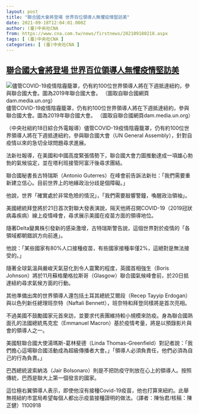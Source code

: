 ```yaml
---
layout: post
title: "聯合國大會將登場 世界百位領導人無懼疫情堅訪美"
date: 2021-09-18T12:04:01.000Z
author: (臺)中央社CNA
from: https://www.cna.com.tw/news/firstnews/202109180218.aspx
tags: [ (臺)中央社CNA ]
categories: [ (臺)中央社CNA ]
---
```

<!--1631966641000-->
[聯合國大會將登場 世界百位領導人無懼疫情堅訪美](https://www.cna.com.tw/news/firstnews/202109180218.aspx)
------

<div>
<div class="fullPic"><div class="floatImg center"><div class="BGimgWrap" style="--aspect-ratio:1200/801;"><picture><source media="(max-width: 414px)" srcset="https://imgcdn.cna.com.tw/www/WebPhotos/800/20210918/1200x801_612838400119.jpg"><source media="(min-width: 413px)" srcset="https://imgcdn.cna.com.tw/www/WebPhotos/1024/20210918/1200x801_612838400119.jpg"><img src="https://images.weserv.nl/?url=imgcdn.cna.com.tw/www/WebPhotos/800/20210918/1200x801_612838400119.jpg" alt="儘管COVID-19疫情陰霾籠罩，仍有約100位世界領導人將在下週抵達紐約，參與聯合國大會。圖為2019年聯合國大會。 （圖取自聯合國網頁dam.media.un.org）" srcset="https://imgcdn.cna.com.tw/www/WebPhotos/800/20210918/1200x801_612838400119.jpg 414w, https://imgcdn.cna.com.tw/www/WebPhotos/1024/20210918/1200x801_612838400119.jpg 1024w"></picture></div><div class="picinfo">儘管COVID-19疫情陰霾籠罩，仍有約100位世界領導人將在下週抵達紐約，參與聯合國大會。圖為2019年聯合國大會。 （圖取自聯合國網頁dam.media.un.org）</div></div></div><div></div><div class="paragraph"><p>（中央社紐約18日綜合外電報導）儘管COVID-19疫情陰霾籠罩，仍有約100位世界領導人將在下週抵達紐約，參與聯合國大會（UN General Assembly），針對自疫情以來的急切全球問題尋求進展。</p><p>法新社報導，在美國和中國高度緊張情勢下，聯合國大會力圖推動達成一項雄心勃勃的氣候協定，並在塔利班接管阿富汗後尋求團結。</p><p>聯合國秘書長古特瑞斯（Antonio Guterres）在峰會前告訴法新社：「我們需要重新建立信心。目前世界上的地緣政治分歧是個障礙。」</p><p>他說，世界「確實處於非常危險的情況」，「我們需要敲響警鐘，喚醒政治領袖」。</p><p>美國總統拜登將於21日首次對聯大發表演說，隔天他將召開COVID-19（2019冠狀病毒疾病）線上疫情峰會，尋求展示美國在疫苗方面的領導地位。</p><p>隨著Delta變異株引發新的感染激增，古特瑞斯警告說，這個世界對於疫情的「各領域都朝錯誤方向前進」。</p><p>他說：「某些國家有80%人口接種疫苗，有些國家接種率僅2%，這絕對是無法接受的。」</p><p>隨著全球氣溫與嚴峻天氣惡化到令人震驚的程度，英國首相強生（Boris Johnson）將於11月蘇格蘭格拉斯哥（Glasgow）聯合國氣候峰會前，於20日抵達紐約尋求氣候方面的行動。</p><p>其他準備出席的世界領導人還包括土耳其總統艾爾段（Recep Tayyip Erdogan）與以色列新任總理班奈特（Naftali Bennett），班奈特和拜登同樣將是首次亮相。</p><p>不過美國不鼓勵國家元首來訪，並要求代表團維持較小規模來防疫。身為聯合國熟面孔的法國總統馬克宏（Emmanuel Macron）基於疫情考量，將是以預錄影片與會的領導人之一。</p><p>美國駐聯合國大使湯瑪斯-葛林斐德（Linda Thomas-Greenfield）對記者說：「我們擔心這場聯合國活動成為超級傳播者大會。」「領導人必須負責任，他們必須為自己的行為負責。」</p><p>巴西總統波索納洛（Jair Bolsonaro）則是不把防疫守則放在心上的領導人。按照傳統，巴西是聯大上第一個發言的國家。</p><p>這位極右翼領導人表示，即使他沒有接種Covid-19疫苗，他也打算來紐約。此舉無視紐約市當局希望每個人都出示疫苗接種證明的做法。（譯者：陳怡君/核稿：陳正健）1100918</p></div>
</div>
